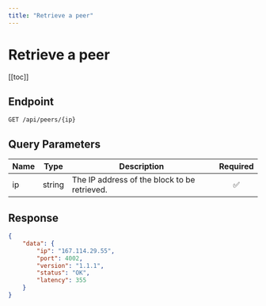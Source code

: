 ```yaml
---
title: "Retrieve a peer"
---
```


# Retrieve a peer

[[toc]]

## Endpoint

```
GET /api/peers/{ip}
```

## Query Parameters

| Name | Type   | Description                                  | Required           |
|------|:------:|----------------------------------------------|:------------------:|
| ip   | string | The IP address of the block to be retrieved. | :white_check_mark: |

## Response

```json
{
    "data": {
        "ip": "167.114.29.55",
        "port": 4002,
        "version": "1.1.1",
        "status": "OK",
        "latency": 355
    }
}
```
